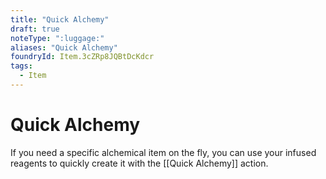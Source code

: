 ```yaml
---
title: "Quick Alchemy"
draft: true
noteType: ":luggage:"
aliases: "Quick Alchemy"
foundryId: Item.3cZRp8JQBtDcKdcr
tags:
  - Item
---
```


# Quick Alchemy

If you need a specific alchemical item on the fly, you can use your infused reagents to quickly create it with the [[Quick Alchemy]] action.
